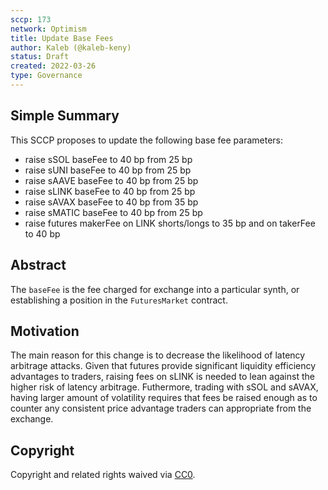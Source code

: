 ```yaml
---
sccp: 173
network: Optimism
title: Update Base Fees
author: Kaleb (@kaleb-keny)
status: Draft
created: 2022-03-26
type: Governance
---
```


## Simple Summary

<!--"If you can't explain it simply, you don't understand it well enough." Provide a simplified and layman-accessible explanation of the SCCP.-->

This SCCP proposes to update the following base fee parameters:
- raise sSOL baseFee to 40 bp from 25 bp
- raise sUNI baseFee to 40 bp from 25 bp
- raise sAAVE baseFee to 40 bp from 25 bp
- raise sLINK baseFee to 40 bp from 25 bp
- raise sAVAX baseFee to 40 bp from 35 bp
- raise sMATIC baseFee to 40 bp from 25 bp
- raise futures makerFee on LINK shorts/longs to 35 bp and on takerFee to 40 bp

## Abstract

<!--A short (~200 word) description of the variable change proposed.-->

The `baseFee` is the fee charged for exchange into a particular synth, or establishing a position in the `FuturesMarket` contract.

## Motivation

<!--The motivation is critical for SCCPs that want to update variables within Synthetix. It should clearly explain why the existing variable is not incentive aligned. SCCP submissions without sufficient motivation may be rejected outright.-->

The main reason for this change is to decrease the likelihood of latency arbitrage attacks. Given that futures provide significant liquidity efficiency advantages to traders, raising fees on sLINK is needed to lean against the higher risk of latency arbitrage. Futhermore, trading with sSOL and sAVAX, having larger amount of volatility requires that fees be raised enough as to counter any consistent price advantage traders can appropriate from the exchange.

## Copyright

Copyright and related rights waived via [CC0](https://creativecommons.org/publicdomain/zero/1.0/).
